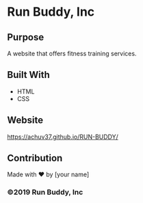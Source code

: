 # Run Buddy, Inc

## Purpose
A website that offers fitness training services. 

## Built With
* HTML
* CSS

## Website
https://achuv37.github.io/RUN-BUDDY/

## Contribution
Made with ❤️ by [your name]

### ©️2019 Run Buddy, Inc 
